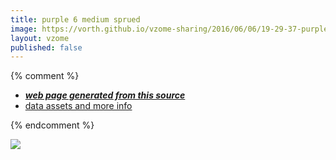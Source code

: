 ```yaml
---
title: purple 6 medium sprued
image: https://vorth.github.io/vzome-sharing/2016/06/06/19-29-37-purple-6-medium-sprued/purple-6-medium-sprued.png
layout: vzome
published: false
---
```


{% comment %}
 - [***web page generated from this source***][post]
 - [data assets and more info][github]

[post]: <https://vorth.github.io/vzome-sharing/2016/06/06/purple-6-medium-sprued-19-29-37.html>
[github]: <https://github.com/vorth/vzome-sharing/tree/main/2016/06/06/19-29-37-purple-6-medium-sprued/>
{% endcomment %}

<vzome-viewer style="width: 100%; height: 65vh;"
       src="https://vorth.github.io/vzome-sharing/2016/06/06/19-29-37-purple-6-medium-sprued/purple-6-medium-sprued.vZome" >
  <img src="https://vorth.github.io/vzome-sharing/2016/06/06/19-29-37-purple-6-medium-sprued/purple-6-medium-sprued.png" />
</vzome-viewer>
